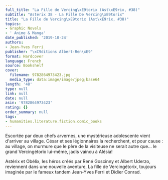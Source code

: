 ```yaml
---
full_title: "La Fille de Vercing\xE9torix (Ast\xE9rix, #38)"
subtitle: "Asterix 38 - La Fille De Vercing\xE9torix"
title: "La Fille de Vercing\xE9torix (Ast\xE9rix, #38)"
topics:
- Graphic Novels
- ' Anime & Manga'
date_published: '2019-10-24'
authors:
- Jean-Yves Ferri
publisher: "\xC9ditions Albert-Ren\xE9"
format: Hardcover
language: French
source: Bookshelf
cover:
  filename: 9782864973423.jpg
  media_type: data:image/image/jpeg;base64
length: '48'
type: null
link: null
date: null
asin: '9782864973423'
rating: {}
order_summary: null
tags:
- humanities.literature.fiction.comic_books
---
```

Escortée par deux chefs arvernes, une mystérieuse adolescente vient d'arriver au village. César et ses légionnaires la recherchent, et pour cause : au village, on murmure que le père de la visiteuse ne serait autre que... le grand Vercingétorix lui-même, jadis vaincu à Alésia!

Astérix et Obélix, les héros créés par René Goscinny et Albert Uderzo, reviennent dans une nouvelle aventure, La fille de Vercingétorix, toujours imaginée par le fameux tandem Jean-Yves Ferri et Didier Conrad.
